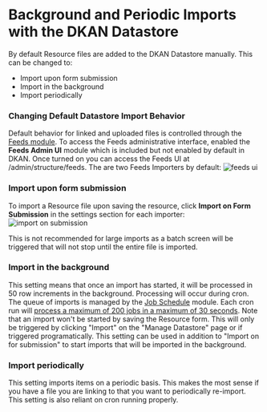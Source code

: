 # Background and Periodic Imports with the DKAN Datastore

By default Resource files are added to the DKAN Datastore manually. This can be changed to:

*   Import upon form submission
*   Import in the background
*   Import periodically

### Changing Default Datastore Import Behavior

Default behavior for linked and uploaded files is controlled through the [Feeds module](http://dgo.to/feeds). To access the Feeds administrative interface, enabled the **Feeds Admin UI** module which is included but not enabled by default in DKAN. Once turned on you can access the Feeds UI at /admin/structure/feeds. The are two Feeds Importers by default: ![feeds ui](http://docs.getdkan.com/sites/default/files/Screen%20Shot%202014-07-31%20at%202.56.30%20PM.png)

### Import upon form submission

To import a Resource file upon saving the resource, click **Import on Form Submission** in the settings section for each importer: ![import on submission](http://docs.getdkan.com/sites/default/files/Screen%20Shot%202014-07-31%20at%202.58.34%20PM.png) 

This is not recommended for large imports as a batch screen will be triggered that will not stop until the entire file is imported.

### Import in the background

This setting means that once an import has started, it will be processed in 50 row increments in the background. Processing will occur during cron. The queue of imports is managed by the [Job Schedule](http://dgo.to/job_scheduler) module. Each cron run will [process a maximum of 200 jobs in a maximum of 30 seconds](http://cgit.drupalcode.org/job_scheduler/tree/job_scheduler.module?id=7.x-2.0-alpha3#n54). Note that an import won't be started by saving the Resource form. This will only be triggered by clicking "Import" on the "Manage Datastore" page or if triggered programatically. This setting can be used in addition to "Import on for submission" to start imports that will be imported in the background.

### Import periodically

This setting imports items on a periodic basis. This makes the most sense if you have a file you are linking to that you want to periodically re-import. This setting is also reliant on cron running properly.